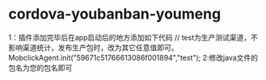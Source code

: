# cordova-youbanban-youmeng
1：插件添加完毕后在app启动后的地方添加如下代码
    // test为生产测试渠道，不影响渠道统计，发布生产包时，改为其它任意值即可。
    MobclickAgent.init("59671c51766613086f001894","test");
2:修改java文件的包名为您的包名即可
